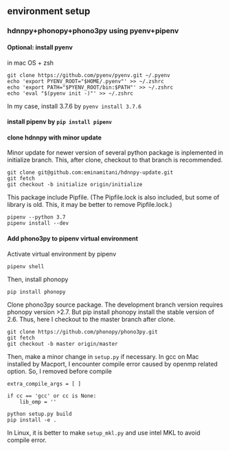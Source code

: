 ## environment setup

### hdnnpy+phonopy+phono3py using pyenv+pipenv

#### Optional: install pyenv

in mac OS + zsh
```buildoutcfg
git clone https://github.com/pyenv/pyenv.git ~/.pyenv
echo 'export PYENV_ROOT="$HOME/.pyenv"' >> ~/.zshrc
echo 'export PATH="$PYENV_ROOT/bin:$PATH"' >> ~/.zshrc
echo 'eval "$(pyenv init -)"' >> ~/.zshrc
```
In my case, install 3.7.6 by
`pyenv install 3.7.6`

#### install pipenv by `pip install pipenv`


#### clone hdnnpy with minor update 

Minor update for newer version of several python package is inplemented in initialize branch.
This, after clone, checkout to that branch is recommended.
```buildoutcfg
git clone git@github.com:eminamitani/hdnnpy-update.git
git fetch
git checkout -b initialize origin/initialize
```

This package include Pipfile.
(The Pipfile.lock is also included, but some of library is old.
This, it may be better to remove Pipfile.lock.)
```buildoutcfg
pipenv --python 3.7
pipenv install --dev
```

#### Add phono3py to pipenv virtual environment

Activate virtual environment by pipenv
```buildoutcfg
pipenv shell
```
Then, install phonopy 
```buildoutcfg
pip install phonopy
```
Clone phono3py source package. The development branch version requires phonopy version >2.7.
But pip install phonopy install the stable version of 2.6.
Thus, here I checkout to the master branch after clone.
```buildoutcfg
git clone https://github.com/phonopy/phono3py.git
git fetch
git checkout -b master origin/master
```

Then, make a minor change in `setup.py` if necessary.
In gcc on Mac installed by Macport, 
I encounter compile error caused by openmp related option.
So, I removed before compile
```buildoutcfg
extra_compile_args = [ ]
```
```
if cc == 'gcc' or cc is None:
    lib_omp = ''
```

```buildoutcfg
python setup.py build
pip install -e .
```

In Linux, it is better to make `setup_mkl.py` 
and use intel MKL to avoid compile error.
